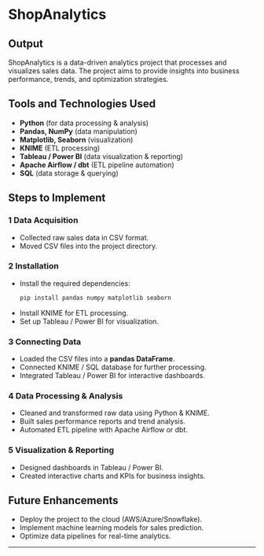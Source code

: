# ShopAnalytics

##  Output
ShopAnalytics is a data-driven analytics project that processes and visualizes sales data. The project aims to provide insights into business performance, trends, and optimization strategies.

##  Tools and Technologies Used
- **Python** (for data processing & analysis)
- **Pandas, NumPy**  (data manipulation)
- **Matplotlib, Seaborn** (visualization)
- **KNIME** (ETL processing)
- **Tableau / Power BI** (data visualization & reporting)
- **Apache Airflow / dbt** (ETL pipeline automation)
- **SQL** (data storage & querying)

## Steps to Implement

### 1 Data Acquisition
- Collected raw sales data in CSV format.
- Moved CSV files into the project directory.

### 2️ Installation
- Install the required dependencies:
  ```sh
  pip install pandas numpy matplotlib seaborn
  ```
- Install KNIME for ETL processing.
- Set up Tableau / Power BI for visualization.

### 3 Connecting Data
- Loaded the CSV files into a **pandas DataFrame**.
- Connected KNIME / SQL database for further processing.
- Integrated Tableau / Power BI for interactive dashboards.

### 4 Data Processing & Analysis
- Cleaned and transformed raw data using Python & KNIME.
- Built sales performance reports and trend analysis.
- Automated ETL pipeline with Apache Airflow or dbt.

### 5️ Visualization & Reporting
- Designed dashboards in Tableau / Power BI.
- Created interactive charts and KPIs for business insights.

##  Future Enhancements
- Deploy the project to the cloud (AWS/Azure/Snowflake).
- Implement machine learning models for sales prediction.
- Optimize data pipelines for real-time analytics.

---

